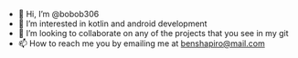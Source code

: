 - 👋 Hi, I’m @bobob306
- 👀 I’m interested in kotlin and android development
- 💞️ I’m looking to collaborate on any of the projects that you see in my git
- 📫 How to reach me you by emailing me at benshapiro@mail.com

<!---
bobob306/bobob306 is a ✨ special ✨ repository because its `README.md` (this file) appears on your GitHub profile.
You can click the Preview link to take a look at your changes.
--->
